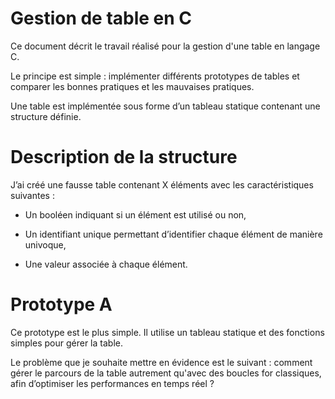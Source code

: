 # Gestion de table en C

Ce document décrit le travail réalisé pour la gestion d'une table en langage C.

Le principe est simple : implémenter différents prototypes de tables et comparer les bonnes pratiques et les mauvaises pratiques.

Une table est implémentée sous forme d’un tableau statique contenant une structure définie.

# Description de la structure

J’ai créé une fausse table contenant X éléments avec les caractéristiques suivantes :

- Un booléen indiquant si un élément est utilisé ou non,

- Un identifiant unique permettant d’identifier chaque élément de manière univoque,

- Une valeur associée à chaque élément.

# Prototype A

Ce prototype est le plus simple. Il utilise un tableau statique et des fonctions simples pour gérer la table.

Le problème que je souhaite mettre en évidence est le suivant :
comment gérer le parcours de la table autrement qu'avec des boucles for classiques, afin d’optimiser les performances en temps réel ?
